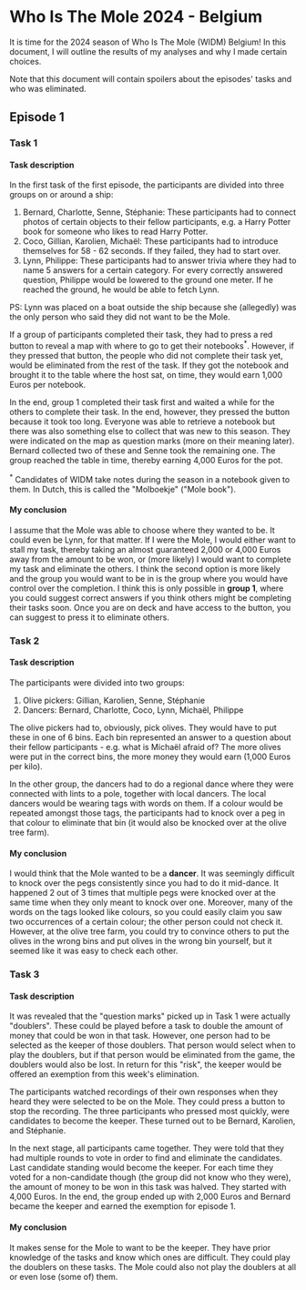 # Who Is The Mole 2024 - Belgium
It is time for the 2024 season of Who Is The Mole (WIDM) Belgium! In this document, I will outline the results of my
analyses and why I made certain choices.

Note that this document will contain spoilers about the episodes' tasks and who was eliminated.

## Episode 1
### Task 1
#### Task description
In the first task of the first episode, the participants are divided into three groups on or around a ship:
1. Bernard, Charlotte, Senne, Stéphanie: These participants had to connect photos of certain objects to their fellow
    participants, e.g. a Harry Potter book for someone who likes to read Harry Potter.
2. Coco, Gillian, Karolien, Michaël: These participants had to introduce themselves for 58 - 62 seconds. If they failed,
    they had to start over.
3. Lynn, Philippe: These participants had to answer trivia where they had to name 5 answers for a certain category. For
    every correctly answered question, Philippe would be lowered to the ground one meter. If he reached the ground, he
    would be able to fetch Lynn.

PS: Lynn was placed on a boat outside the ship because she (allegedly) was the only person who said they did not want
to be the Mole.

If a group of participants completed their task, they had to press a red button to reveal a map with where to go to get
their notebooks<sup>*</sup>. However, if they pressed that button, the people who did not complete their task yet, would
be eliminated from the rest of the task. If they got the notebook and brought it to the table where the host sat, on
time, they would earn 1,000 Euros per notebook.

In the end, group 1 completed their task first and waited a while for the others to complete their task. In the end,
however, they pressed the button because it took too long. Everyone was able to retrieve a notebook but there was also
something else to collect that was new to this season. They were indicated on the map as question marks (more on their
meaning later). Bernard collected two of these and Senne took the remaining one. The group reached the table in time,
thereby earning 4,000 Euros for the pot.

<sup>*</sup> Candidates of WIDM take notes during the season in a notebook given to them. In Dutch, this is called the
"Molboekje" ("Mole book").

#### My conclusion
I assume that the Mole was able to choose where they wanted to be. It could even be Lynn, for that matter. If I were the
Mole, I would either want to stall my task, thereby taking an almost guaranteed 2,000 or 4,000 Euros away from the
amount to be won, or (more likely) I would want to complete my task and eliminate the others. I think the second option
is more likely and the group you would want to be in is the group where you would have control over the completion.
I think this is only possible in **group 1**, where you could suggest correct answers if you think others might be
completing their tasks soon. Once you are on deck and have access to the button, you can suggest to press it to
eliminate others.

### Task 2
#### Task description
The participants were divided into two groups:
1. Olive pickers: Gillian, Karolien, Senne, Stéphanie
2. Dancers: Bernard, Charlotte, Coco, Lynn, Michaël, Philippe

The olive pickers had to, obviously, pick olives. They would have to put these in one of 6 bins. Each bin represented
an answer to a question about their fellow participants - e.g. what is Michaël afraid of? The more olives were put in
the correct bins, the more money they would earn (1,000 Euros per kilo).

In the other group, the dancers had to do a regional dance where they were connected with lints to a pole, together with
local dancers. The local dancers would be wearing tags with words on them. If a colour would be repeated amongst those
tags, the participants had to knock over a peg in that colour to eliminate that bin (it would also be knocked over at
the olive tree farm).

#### My conclusion
I would think that the Mole wanted to be a **dancer**. It was seemingly difficult to knock over the pegs consistently
since you had to do it mid-dance. It happened 2 out of 3 times that multiple pegs were knocked over at the same time
when they only meant to knock over one. Moreover, many of the words on the tags looked like colours, so you could easily
claim you saw two occurrences of a certain colour; the other person could not check it. However, at the olive tree farm,
you could try to convince others to put the olives in the wrong bins and put olives in the wrong bin yourself, but it
seemed like it was easy to check each other.

### Task 3
#### Task description
It was revealed that the "question marks" picked up in Task 1 were actually "doublers". These could be played before a
task to double the amount of money that could be won in that task. However, one person had to be selected as the keeper
of those doublers. That person would select when to play the doublers, but if that person would be eliminated from the
game, the doublers would also be lost. In return for this "risk", the keeper would be offered an exemption from this
week's elimination.

The participants watched recordings of their own responses when they heard they were selected to be on the Mole. They
could press a button to stop the recording. The three participants who pressed most quickly, were candidates to become
the keeper. These turned out to be Bernard, Karolien, and Stéphanie.

In the next stage, all participants came together. They were told that they had multiple rounds to vote in order to
find and eliminate the candidates. Last candidate standing would become the keeper. For each time they voted for a
non-candidate though (the group did not know who they were), the amount of money to be won in this task was halved. They
started with 4,000 Euros. In the end, the group ended up with 2,000 Euros and Bernard became the keeper and earned the
exemption for episode 1.

#### My conclusion
It makes sense for the Mole to want to be the keeper. They have prior knowledge of the tasks and know which ones are
difficult. They could play the doublers on these tasks. The Mole could also not play the doublers at all or even lose
(some of) them.
